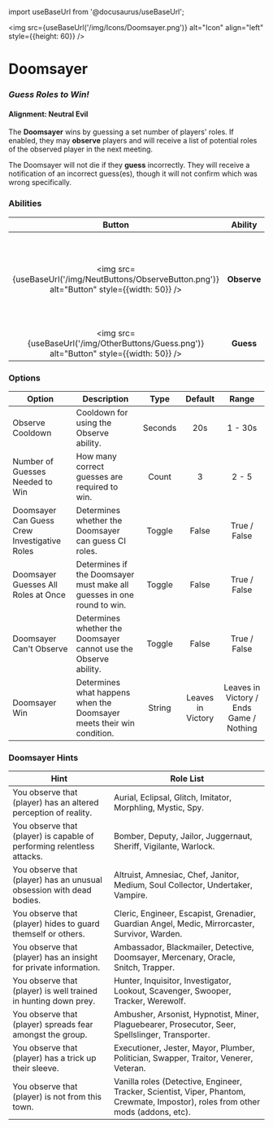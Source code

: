 import useBaseUrl from '@docusaurus/useBaseUrl';

<img src={useBaseUrl('/img/Icons/Doomsayer.png')} alt="Icon" align="left" style={{height: 60}} />

# Doomsayer

### _Guess Roles to Win!_

#### **Alignment:** Neutral Evil

The **Doomsayer** wins by guessing a set number of players' roles. If enabled, they may **observe** players and will receive a list of potential roles of the observed player in the next meeting.

The Doomsayer will not die if they **guess** incorrectly. They will receive a notification of an incorrect guess(es), though it will not confirm which was wrong specifically.

### Abilities

|                                             Button                                              |   Ability   |                                  Description                                   |           Type           |
| :---------------------------------------------------------------------------------------------: | :---------: | :----------------------------------------------------------------------------: | :----------------------: |
| <img src={useBaseUrl('/img/NeutButtons/ObserveButton.png')} alt="Button" style={{width: 50}} /> | **Observe** | Observe a player, gaining a hint in the next meeting what their role could be. |    Player Interaction    |
|    <img src={useBaseUrl('/img/OtherButtons/Guess.png')} alt="Button" style={{width: 50}} />     |  **Guess**  |                          Guess the role of a player.                           | Targeted Meeting Ability |

### Options

| Option                                       | Description                                                            |  Type   |      Default      |                  Range                  |
| -------------------------------------------- | ---------------------------------------------------------------------- | :-----: | :---------------: | :-------------------------------------: |
| Observe Cooldown                             | Cooldown for using the Observe ability.                                | Seconds |        20s        |                 1 - 30s                 |
| Number of Guesses Needed to Win                | How many correct guesses are required to win.                              |  Count  |         3         |                  2 - 5                  |
| Doomsayer Can Guess Crew Investigative Roles | Determines whether the Doomsayer can guess CI roles.                   | Toggle  |       False       |              True / False               |
| Doomsayer Guesses All Roles at Once          | Determines if the Doomsayer must make all guesses in one round to win. | Toggle  |       False       |              True / False               |
| Doomsayer Can't Observe                      | Determines whether the Doomsayer cannot use the Observe ability.       | Toggle  |       False       |              True / False               |
| Doomsayer Win                                | Determines what happens when the Doomsayer meets their win condition.  | String  | Leaves in Victory | Leaves in Victory / Ends Game / Nothing |

### Doomsayer Hints

| Hint                                                                    | Role List                                                                                                                         |
| ----------------------------------------------------------------------- | --------------------------------------------------------------------------------------------------------------------------------- |
| You observe that (player) has an altered perception of reality.         | Aurial, Eclipsal, Glitch, Imitator, Morphling, Mystic, Spy.                                                                       |
| You observe that (player) is capable of performing relentless attacks.  | Bomber, Deputy, Jailor, Juggernaut, Sheriff, Vigilante, Warlock.                                                                  |
| You observe that (player) has an unusual obsession with dead bodies. | Altruist, Amnesiac, Chef, Janitor, Medium, Soul Collector, Undertaker, Vampire.                                                   |
| You observe that (player) hides to guard themself or others.            | Cleric, Engineer, Escapist, Grenadier, Guardian Angel, Medic, Mirrorcaster, Survivor, Warden.                                     |
| You observe that (player) has an insight for private information.          | Ambassador, Blackmailer, Detective, Doomsayer, Mercenary, Oracle, Snitch, Trapper.                                              |
| You observe that (player) is well trained in hunting down prey.         | Hunter, Inquisitor, Investigator, Lookout, Scavenger, Swooper, Tracker, Werewolf.                                                 |
| You observe that (player) spreads fear amongst the group.               | Ambusher, Arsonist, Hypnotist, Miner, Plaguebearer, Prosecutor, Seer, Spellslinger, Transporter.                                  |
| You observe that (player) has a trick up their sleeve.                  | Executioner, Jester, Mayor, Plumber, Politician, Swapper, Traitor, Venerer, Veteran.                                                       |
| You observe that (player) is not from this town.                        | Vanilla roles (Detective, Engineer, Tracker, Scientist, Viper, Phantom, Crewmate, Impostor), roles from other mods (addons, etc). |
